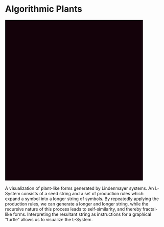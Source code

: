 # Algorithmic Plants

![alt tag](media/sample.gif)

A visualization of plant-like forms generated by Lindenmayer systems. An L-System consists of a seed string and a set of production rules which expand a symbol into a longer string of symbols. By repeatedly applying the production rules, we can generate a longer and longer string, while the recursive nature of this process leads to self-similarity, and thereby fractal-like forms. Interpreting the resultant string as instructions for a graphical "turtle" allows us to visualize the L-System.